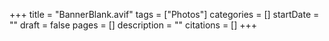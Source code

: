 +++
title = "BannerBlank.avif"
tags = ["Photos"]
categories = []
startDate = ""
draft = false
pages = []
description = ""
citations = []
+++
